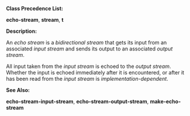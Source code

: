  

**Class Precedence List:** 

**echo-stream**, **stream**, **t** 

**Description:** 

An *echo stream* is a *bidirectional stream* that gets its input from an associated *input stream* and sends its output to an associated *output stream*. 

All input taken from the *input stream* is echoed to the *output stream*. Whether the input is echoed immediately after it is encountered, or after it has been read from the *input stream* is *implementation-dependent*. 

**See Also:** 

**echo-stream-input-stream**, **echo-stream-output-stream**, **make-echo-stream** 

